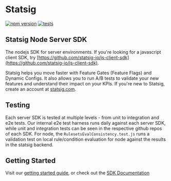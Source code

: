 # Statsig

[![npm version](https://badge.fury.io/js/statsig-node.svg)](https://badge.fury.io/js/statsig-node) [![tests](https://github.com/statsig-io/private-node-js-server-sdk/actions/workflows/tests.yml/badge.svg)](https://github.com/statsig-io/private-node-js-server-sdk/actions/workflows/tests.yml)

## Statsig Node Server SDK

The nodejs SDK for server environments. If you're looking for a javascript client SDK, try [https://github.com/statsig-io/js-client-sdk](https://github.com/statsig-io/js-client-sdk).

Statsig helps you move faster with Feature Gates (Feature Flags) and Dynamic Configs. It also allows you to run A/B tests to validate your new features and understand their impact on your KPIs. If you're new to Statsig, create an account at [statsig.com](https://www.statsig.com).

## Testing

Each server SDK is tested at multiple levels - from unit to integration and e2e tests. Our internal e2e test harness runs daily against each server SDK, while unit and integration tests can be seen in the respective github repos of each SDK. For node, the `RulesetsEvalConsistency.test.js` runs a validation test on local rule/condition evaluation for node against the results in the statsig backend.

## Getting Started

Visit our [getting started guide](https://docs.statsig.com/server/nodejsServerSDK), or check out the [SDK Documentation](https://github.com/statsig-io/node-js-server-sdk/blob/main/docs/README.md)
